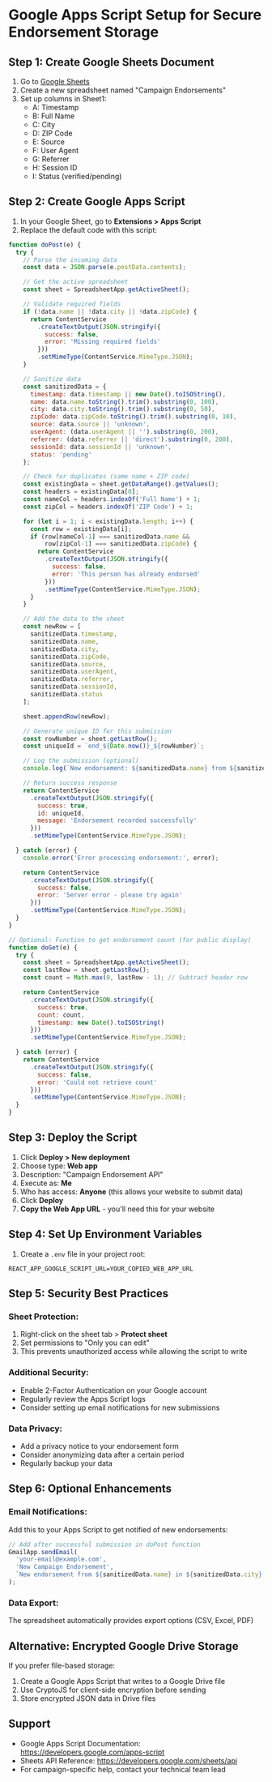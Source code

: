 # Google Apps Script Setup for Secure Endorsement Storage

## Step 1: Create Google Sheets Document

1. Go to [Google Sheets](https://sheets.google.com)
2. Create a new spreadsheet named "Campaign Endorsements"
3. Set up columns in Sheet1:
   - A: Timestamp
   - B: Full Name
   - C: City
   - D: ZIP Code
   - E: Source
   - F: User Agent
   - G: Referrer
   - H: Session ID
   - I: Status (verified/pending)

## Step 2: Create Google Apps Script

1. In your Google Sheet, go to **Extensions > Apps Script**
2. Replace the default code with this script:

```javascript
function doPost(e) {
  try {
    // Parse the incoming data
    const data = JSON.parse(e.postData.contents);

    // Get the active spreadsheet
    const sheet = SpreadsheetApp.getActiveSheet();

    // Validate required fields
    if (!data.name || !data.city || !data.zipCode) {
      return ContentService
        .createTextOutput(JSON.stringify({
          success: false,
          error: 'Missing required fields'
        }))
        .setMimeType(ContentService.MimeType.JSON);
    }

    // Sanitize data
    const sanitizedData = {
      timestamp: data.timestamp || new Date().toISOString(),
      name: data.name.toString().trim().substring(0, 100),
      city: data.city.toString().trim().substring(0, 50),
      zipCode: data.zipCode.toString().trim().substring(0, 10),
      source: data.source || 'unknown',
      userAgent: (data.userAgent || '').substring(0, 200),
      referrer: (data.referrer || 'direct').substring(0, 200),
      sessionId: data.sessionId || 'unknown',
      status: 'pending'
    };

    // Check for duplicates (same name + ZIP code)
    const existingData = sheet.getDataRange().getValues();
    const headers = existingData[0];
    const nameCol = headers.indexOf('Full Name') + 1;
    const zipCol = headers.indexOf('ZIP Code') + 1;

    for (let i = 1; i < existingData.length; i++) {
      const row = existingData[i];
      if (row[nameCol-1] === sanitizedData.name &&
          row[zipCol-1] === sanitizedData.zipCode) {
        return ContentService
          .createTextOutput(JSON.stringify({
            success: false,
            error: 'This person has already endorsed'
          }))
          .setMimeType(ContentService.MimeType.JSON);
      }
    }

    // Add the data to the sheet
    const newRow = [
      sanitizedData.timestamp,
      sanitizedData.name,
      sanitizedData.city,
      sanitizedData.zipCode,
      sanitizedData.source,
      sanitizedData.userAgent,
      sanitizedData.referrer,
      sanitizedData.sessionId,
      sanitizedData.status
    ];

    sheet.appendRow(newRow);

    // Generate unique ID for this submission
    const rowNumber = sheet.getLastRow();
    const uniqueId = `end_${Date.now()}_${rowNumber}`;

    // Log the submission (optional)
    console.log(`New endorsement: ${sanitizedData.name} from ${sanitizedData.city}`);

    // Return success response
    return ContentService
      .createTextOutput(JSON.stringify({
        success: true,
        id: uniqueId,
        message: 'Endorsement recorded successfully'
      }))
      .setMimeType(ContentService.MimeType.JSON);

  } catch (error) {
    console.error('Error processing endorsement:', error);

    return ContentService
      .createTextOutput(JSON.stringify({
        success: false,
        error: 'Server error - please try again'
      }))
      .setMimeType(ContentService.MimeType.JSON);
  }
}

// Optional: Function to get endorsement count (for public display)
function doGet(e) {
  try {
    const sheet = SpreadsheetApp.getActiveSheet();
    const lastRow = sheet.getLastRow();
    const count = Math.max(0, lastRow - 1); // Subtract header row

    return ContentService
      .createTextOutput(JSON.stringify({
        success: true,
        count: count,
        timestamp: new Date().toISOString()
      }))
      .setMimeType(ContentService.MimeType.JSON);

  } catch (error) {
    return ContentService
      .createTextOutput(JSON.stringify({
        success: false,
        error: 'Could not retrieve count'
      }))
      .setMimeType(ContentService.MimeType.JSON);
  }
}
```

## Step 3: Deploy the Script

1. Click **Deploy > New deployment**
2. Choose type: **Web app**
3. Description: "Campaign Endorsement API"
4. Execute as: **Me**
5. Who has access: **Anyone** (this allows your website to submit data)
6. Click **Deploy**
7. **Copy the Web App URL** - you'll need this for your website

## Step 4: Set Up Environment Variables

1. Create a `.env` file in your project root:
```
REACT_APP_GOOGLE_SCRIPT_URL=YOUR_COPIED_WEB_APP_URL
```

## Step 5: Security Best Practices

### Sheet Protection:
1. Right-click on the sheet tab > **Protect sheet**
2. Set permissions to "Only you can edit"
3. This prevents unauthorized access while allowing the script to write

### Additional Security:
- Enable 2-Factor Authentication on your Google account
- Regularly review the Apps Script logs
- Consider setting up email notifications for new submissions

### Data Privacy:
- Add a privacy notice to your endorsement form
- Consider anonymizing data after a certain period
- Regularly backup your data

## Step 6: Optional Enhancements

### Email Notifications:
Add this to your Apps Script to get notified of new endorsements:

```javascript
// Add after successful submission in doPost function
GmailApp.sendEmail(
  'your-email@example.com',
  'New Campaign Endorsement',
  `New endorsement from ${sanitizedData.name} in ${sanitizedData.city}, ${sanitizedData.zipCode}`
);
```

### Data Export:
The spreadsheet automatically provides export options (CSV, Excel, PDF)

## Alternative: Encrypted Google Drive Storage

If you prefer file-based storage:

1. Create a Google Apps Script that writes to a Google Drive file
2. Use CryptoJS for client-side encryption before sending
3. Store encrypted JSON data in Drive files

## Support

- Google Apps Script Documentation: https://developers.google.com/apps-script
- Sheets API Reference: https://developers.google.com/sheets/api
- For campaign-specific help, contact your technical team lead